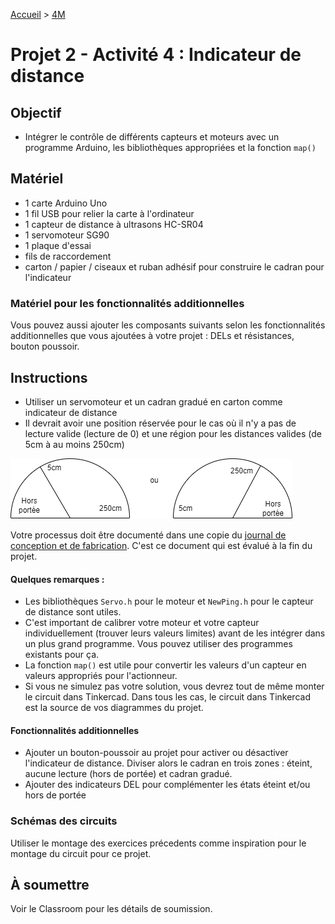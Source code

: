 [Accueil](./index.md) > [4M](./accueil4M.md#projet-2--circuits-électroniques-et-programmation)

# Projet 2 - Activité 4 : Indicateur de distance

## Objectif

- Intégrer le contrôle de différents capteurs et moteurs avec un programme Arduino, les bibliothèques appropriées et la fonction `map()`

## Matériel

- 1 carte Arduino Uno
- 1 fil USB pour relier la carte à l'ordinateur
- 1 capteur de distance à ultrasons HC-SR04
- 1 servomoteur SG90
- 1 plaque d'essai
- fils de raccordement
- carton / papier / ciseaux et ruban adhésif pour construire le cadran pour l'indicateur

### Matériel pour les fonctionnalités additionnelles

Vous pouvez aussi ajouter les composants suivants selon les fonctionnalités additionnelles que vous ajoutées à votre projet : DELs et résistances, bouton poussoir.

## Instructions

- Utiliser un servomoteur et un cadran gradué en carton comme indicateur de distance
- Il devrait avoir une position réservée pour le cas où il n'y a pas de lecture valide (lecture de 0) et une région pour les distances valides (de 5cm à au moins 250cm)

![cadran](./assets/images/p2/cadran_base.drawio.png)

Votre processus doit être documenté dans une copie du <a href="https://docs.google.com/document/d/10qXbG6t7gSBiXH1rWh8tamR85JPlqGgy0t4OaY0Sv2M/view" target="_blank">journal de conception et de fabrication</a>. C'est ce document qui est évalué à la fin du projet.

#### Quelques remarques :

- Les bibliothèques `Servo.h` pour le moteur et `NewPing.h` pour le capteur de distance sont utiles.
- C'est important de calibrer votre moteur et votre capteur individuellement (trouver leurs valeurs limites) avant de les intégrer dans un plus grand programme. Vous pouvez utiliser des programmes existants pour ça.
- La fonction `map()` est utile pour convertir les valeurs d'un capteur en valeurs appropriés pour l'actionneur.
- Si vous ne simulez pas votre solution, vous devrez tout de même monter le circuit dans Tinkercad. Dans tous les cas, le circuit dans Tinkercad est la source de vos diagrammes du projet.

#### Fonctionnalités additionnelles

- Ajouter un bouton-poussoir au projet pour activer ou désactiver l'indicateur de distance. Diviser alors le cadran en trois zones : éteint, aucune lecture (hors de portée) et cadran gradué.
- Ajouter des indicateurs DEL pour complémenter les états éteint et/ou hors de portée


### Schémas des circuits

Utiliser le montage des exercices précedents comme inspiration pour le montage du circuit pour ce projet.

## À soumettre

Voir le Classroom pour les détails de soumission.
